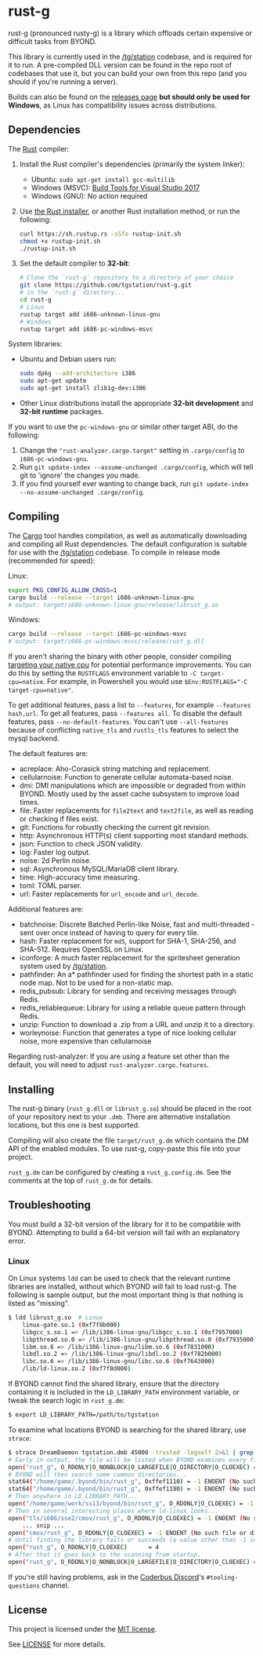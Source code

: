 # rust-g

rust-g (pronounced rusty-g) is a library which offloads certain expensive or
difficult tasks from BYOND.

This library is currently used in the [/tg/station] codebase, and is required for
it to run. A pre-compiled DLL version can be found in the repo root of codebases that use it,
but you can build your own from this repo (and you should if you're running a server).

Builds can also be found on the [releases page] **but should only be used for Windows**,
as Linux has compatibility issues across distributions.

[releases page]: https://github.com/tgstation/rust-g/releases

## Dependencies

The [Rust] compiler:

1. Install the Rust compiler's dependencies (primarily the system linker):

   * Ubuntu: `sudo apt-get install gcc-multilib`
   * Windows (MSVC): [Build Tools for Visual Studio 2017][msvc]
   * Windows (GNU): No action required

1. Use [the Rust installer](https://rustup.rs/), or another Rust installation method,
   or run the following:

    ```sh
    curl https://sh.rustup.rs -sSfo rustup-init.sh
    chmod +x rustup-init.sh
    ./rustup-init.sh
    ```

1. Set the default compiler to **32-bit**:

    ```sh
    # Clone the `rust-g` repository to a directory of your choice
    git clone https://github.com/tgstation/rust-g.git
    # in the `rust-g` directory...
    cd rust-g
    # Linux
    rustup target add i686-unknown-linux-gnu
    # Windows
    rustup target add i686-pc-windows-msvc
    ```

System libraries:

* Ubuntu and Debian users run:

    ```sh
    sudo dpkg --add-architecture i386
    sudo apt-get update
    sudo apt-get install zlib1g-dev:i386
    ```

* Other Linux distributions install the appropriate **32-bit development** and **32-bit runtime** packages.

If you want to use the `pc-windows-gnu` or similar other target ABI, do the following:
1. Change the `"rust-analyzer.cargo.target"` setting in `.cargo/config` to `i686-pc-windows-gnu`.
2. Run `git update-index --assume-unchanged .cargo/config`, which will tell git to 'ignore' the changes you made.
3. If you find yourself ever wanting to change back, run `git update-index --no-assume-unchanged .cargo/config`.

## Compiling

The [Cargo] tool handles compilation, as well as automatically downloading and
compiling all Rust dependencies. The default configuration is suitable for
use with the [/tg/station] codebase. To compile in release mode (recommended for
speed):

Linux:
```sh
export PKG_CONFIG_ALLOW_CROSS=1
cargo build --release --target i686-unknown-linux-gnu
# output: target/i686-unknown-linux-gnu/release/librust_g.so
```

Windows:

```sh
cargo build --release --target i686-pc-windows-msvc
# output: target/i686-pc-windows-msvc/release/rust_g.dll
```

If you aren't sharing the binary with other people, consider compiling [targeting your native cpu](https://rust-lang.github.io/packed_simd/perf-guide/target-feature/rustflags.html#target-cpu) for potential performance improvements. You can do this by setting the `RUSTFLAGS` environment variable to `-C target-cpu=native`. For example, in Powershell you would use `$Env:RUSTFLAGS="-C target-cpu=native"`.

To get additional features, pass a list to `--features`, for example `--features hash,url`. To get all features, pass `--features all`. To disable the default features, pass `--no-default-features`.
You can't use `--all-features` because of conflicting `native_tls` and `rustls_tls` features to select the mysql backend.

The default features are:
* acreplace: Aho-Corasick string matching and replacement.
* cellularnoise: Function to generate cellular automata-based noise.
* dmi: DMI manipulations which are impossible or degraded from within BYOND.
  Mostly used by the asset cache subsystem to improve load times.
* file: Faster replacements for `file2text` and `text2file`, as well as reading or checking if files exist.
* git: Functions for robustly checking the current git revision.
* http: Asynchronous HTTP(s) client supporting most standard methods.
* json: Function to check JSON validity.
* log: Faster log output.
* noise: 2d Perlin noise.
* sql: Asynchronous MySQL/MariaDB client library.
* time: High-accuracy time measuring.
* toml: TOML parser.
* url: Faster replacements for `url_encode` and `url_decode`.

Additional features are:
* batchnoise: Discrete Batched Perlin-like Noise, fast and multi-threaded - sent over once instead of having to query for every tile.
* hash: Faster replacement for `md5`, support for SHA-1, SHA-256, and SHA-512. Requires OpenSSL on Linux.
* iconforge: A much faster replacement for the spritesheet generation system used by [/tg/station].
* pathfinder: An a* pathfinder used for finding the shortest path in a static node map. Not to be used for a non-static map.
* redis_pubsub: Library for sending and receiving messages through Redis.
* redis_reliablequeue: Library for using a reliable queue pattern through Redis.
* unzip: Function to download a .zip from a URL and unzip it to a directory.
* worleynoise: Function that generates a type of nice looking cellular noise, more expensive than cellularnoise

Regarding rust-analyzer: If you are using a feature set other than the default, you will need to adjust `rust-analyzer.cargo.features`.

## Installing

The rust-g binary (`rust_g.dll` or `librust_g.so`) should be placed in the root
of your repository next to your `.dmb`. There are alternative installation
locations, but this one is best supported.

Compiling will also create the file `target/rust_g.dm` which contains the DM API
of the enabled modules. To use rust-g, copy-paste this file into your project.

`rust_g.dm` can be configured by creating a `rust_g.config.dm`. See the comments
at the top of `rust_g.dm` for details.

## Troubleshooting

You must build a 32-bit version of the library for it to be compatible with
BYOND. Attempting to build a 64-bit version will fail with an explanatory error.

### Linux

On Linux systems `ldd` can be used to check that the relevant runtime libraries
are installed, without which BYOND will fail to load rust-g. The following is
sample output, but the most important thing is that nothing is listed as
"missing".

```sh
$ ldd librust_g.so  # Linux
    linux-gate.so.1 (0xf7f8b000)
    libgcc_s.so.1 => /lib/i386-linux-gnu/libgcc_s.so.1 (0xf7957000)
    libpthread.so.0 => /lib/i386-linux-gnu/libpthread.so.0 (0xf7935000)
    libm.so.6 => /lib/i386-linux-gnu/libm.so.6 (0xf7831000)
    libdl.so.2 => /lib/i386-linux-gnu/libdl.so.2 (0xf782b000)
    libc.so.6 => /lib/i386-linux-gnu/libc.so.6 (0xf7643000)
    /lib/ld-linux.so.2 (0xf7f8d000)
```

If BYOND cannot find the shared library, ensure that the directory containing
it is included in the `LD_LIBRARY_PATH` environment variable, or tweak the search
logic in `rust_g.dm`:

```sh
$ export LD_LIBRARY_PATH=/path/to/tgstation
```

To examine what locations BYOND is searching for the shared library, use
`strace`:

```sh
$ strace DreamDaemon tgstation.dmb 45000 -trusted -logself 2>&1 | grep 'rust_g'
# Early in output, the file will be listed when BYOND examines every file it can see:
open("rust_g", O_RDONLY|O_NONBLOCK|O_LARGEFILE|O_DIRECTORY|O_CLOEXEC) = -1 ENOTDIR (Not a directory)
# BYOND will then search some common directories...
stat64("/home/game/.byond/bin/rust_g", 0xffef1110) = -1 ENOENT (No such file or directory)
stat64("/home/game/.byond/bin/rust_g", 0xffef1190) = -1 ENOENT (No such file or directory)
# Then anywhere in LD_LIBRARY_PATH...
open("/home/game/work/ss13/byond/bin/rust_g", O_RDONLY|O_CLOEXEC) = -1 ENOENT (No such file or directory)
# Then in several interesting places where ld-linux looks...
open("tls/i686/sse2/cmov/rust_g", O_RDONLY|O_CLOEXEC) = -1 ENOENT (No such file or directory)
    ... snip ...
open("cmov/rust_g", O_RDONLY|O_CLOEXEC) = -1 ENOENT (No such file or directory)
# Until finding the library fails or succeeds (a value other than -1 indicates success):
open("rust_g", O_RDONLY|O_CLOEXEC)      = 4
# After that it goes back to the scanning from startup.
open("rust_g", O_RDONLY|O_NONBLOCK|O_LARGEFILE|O_DIRECTORY|O_CLOEXEC) = -1 ENOTDIR (Not a directory)
```

If you're still having problems, ask in the [Coderbus Discord]'s
`#tooling-questions` channel.

[/tg/station]: https://github.com/tgstation/tgstation
[Rust]: https://rust-lang.org
[Cargo]: https://doc.rust-lang.org/cargo/
[rustup]: https://rustup.rs/
[msvc]: https://visualstudio.microsoft.com/thank-you-downloading-visual-studio/?sku=BuildTools&rel=15
[Coderbus Discord]: https://discord.gg/Vh8TJp9

## License

This project is licensed under the [MIT license](https://en.wikipedia.org/wiki/MIT_License).

See [LICENSE](./LICENSE) for more details.
